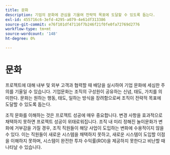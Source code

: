 ```yaml
---
title: 문화
description: 기업의 문화에 관심을 기울여 전략적 목표에 도달할 수 있도록 돕는다.
exl-id: 455716c6-3efd-4295-a079-4e61df313386
source-git-commit: e76f101df47116f7b246f21f0fe0fa72769d2776
workflow-type: tm+mt
source-wordcount: '148'
ht-degree: 0%

---
```


# 문화

프로젝트에 대해 내부 및 외부 고객과 협력할 때 배당을 실시하여 기업 문화에 세심한 주의를 기울일 수 있습니다. 기업문화는 조직의 구성원이 공유하는 신념, 태도, 가치를 의미한다. 문화는 원하는 행동, 태도, 일하는 방식을 장려함으로써 조직이 전략적 목표에 도달할 수 있도록 돕는다.

조직 문화를 이해하는 것은 프로젝트 성공에 매우 중요합니다. 변경 사항을 효과적으로 채택하지 못하면 프로젝트 성공이 위태로워집니다. 조직 내 미리 정해진 놀이문화가 변화에 거부감을 가질 경우, 조직 직원들이 해당 사업이 도입하는 변화에 수용적이지 않을 수 있다. 이는 직원들이 새로운 시스템을 채택하지 못하고, 새로운 시스템이 도입할 이점을 이해하지 못하며, 시스템이 완전한 투자 수익률(ROI)을 제공하지 못한다고 비난할 때 나타날 수 있습니다.
